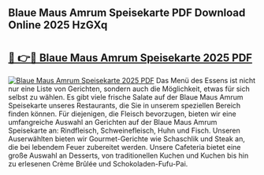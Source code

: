 ## Blaue Maus Amrum Speisekarte PDF Download Online 2025 HzGXq

# <h2><a href="http://gcazif.nevu.top/?p=Blaue+Maus+Amrum+Speisekarte">🔗 👉🔴 Blaue Maus Amrum Speisekarte 2025 PDF</a></h2>

[![Blaue Maus Amrum Speisekarte 2025 PDF](https://i.imgur.com/dBaPXMq.png)](http://gcazif.nevu.top/?p=Blaue+Maus+Amrum+Speisekarte)
Das Menü des Essens ist nicht nur eine Liste von Gerichten, sondern auch die Möglichkeit, etwas für sich selbst zu wählen. Es gibt viele frische Salate auf der Blaue Maus Amrum Speisekarte unseres Restaurants, die Sie in unserem speziellen Bereich finden können. Für diejenigen, die Fleisch bevorzugen, bieten wir eine umfangreiche Auswahl an Gerichten auf der Blaue Maus Amrum Speisekarte an: Rindfleisch, Schweinefleisch, Huhn und Fisch. Unseren Auserwählten bieten wir Gourmet-Gerichte wie Schaschlik und Steak an, die bei lebendem Feuer zubereitet werden. Unsere Cafeteria bietet eine große Auswahl an Desserts, von traditionellen Kuchen und Kuchen bis hin zu erlesenen Crème Brûlée und Schokoladen-Fufu-Pai.
